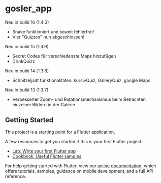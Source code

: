 # gosler_app

Neu in build 16 (1.4.0)
- Snake funktioniert und soweit fehlerfrei!
- Vier "Quizzes" nun abgeschlossen!

Neu in build 15 (1.3.9)
- Secret Codes für verschiedenste Maps hinzufügen
- DrinkQuizz 

Neu in build 14 (1.3.8)
- Schnitzeljadt funktionalitäten: kursivQuiz, GalleryQuiz, google Maps

Neu in build 13 (1.3.7)
- Verbesserter Zoom- und Rotationsmechanismus beim Betrachten einzelner Bildern in der Galerie


## Getting Started

This project is a starting point for a Flutter application.

A few resources to get you started if this is your first Flutter project:

- [Lab: Write your first Flutter app](https://flutter.io/docs/get-started/codelab)
- [Cookbook: Useful Flutter samples](https://flutter.io/docs/cookbook)

For help getting started with Flutter, view our 
[online documentation](https://flutter.io/docs), which offers tutorials, 
samples, guidance on mobile development, and a full API reference.

